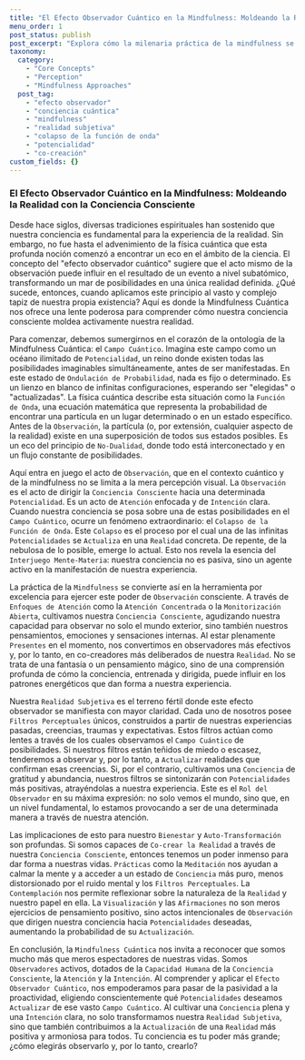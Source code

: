 ```yaml
---
title: "El Efecto Observador Cuántico en la Mindfulness: Moldeando la Realidad con la Conciencia Consciente"
menu_order: 1
post_status: publish
post_excerpt: "Explora cómo la milenaria práctica de la mindfulness se entrelaza con el fascinante efecto observador de la física cuántica. Descubre cómo tu conciencia consciente no es un mero espectador, sino un participante activo en la configuración de tu realidad, transformando la potencialidad en lo actual a través de la atención y la intención."
taxonomy:
  category:
    - "Core Concepts"
    - "Perception"
    - "Mindfulness Approaches"
  post_tag:
    - "efecto observador"
    - "conciencia cuántica"
    - "mindfulness"
    - "realidad subjetiva"
    - "colapso de la función de onda"
    - "potencialidad"
    - "co-creación"
custom_fields: {}
---
```


### El Efecto Observador Cuántico en la Mindfulness: Moldeando la Realidad con la Conciencia Consciente

Desde hace siglos, diversas tradiciones espirituales han sostenido que nuestra conciencia es fundamental para la experiencia de la realidad. Sin embargo, no fue hasta el advenimiento de la física cuántica que esta profunda noción comenzó a encontrar un eco en el ámbito de la ciencia. El concepto del "efecto observador cuántico" sugiere que el acto mismo de la observación puede influir en el resultado de un evento a nivel subatómico, transformando un mar de posibilidades en una única realidad definida. ¿Qué sucede, entonces, cuando aplicamos este principio al vasto y complejo tapiz de nuestra propia existencia? Aquí es donde la Mindfulness Cuántica nos ofrece una lente poderosa para comprender cómo nuestra conciencia consciente moldea activamente nuestra realidad.

Para comenzar, debemos sumergirnos en el corazón de la ontología de la Mindfulness Cuántica: el `Campo Cuántico`. Imagina este campo como un océano ilimitado de `Potencialidad`, un reino donde existen todas las posibilidades imaginables simultáneamente, antes de ser manifestadas. En este estado de `Ondulación de Probabilidad`, nada es fijo o determinado. Es un lienzo en blanco de infinitas configuraciones, esperando ser "elegidas" o "actualizadas". La física cuántica describe esta situación como la `Función de Onda`, una ecuación matemática que representa la probabilidad de encontrar una partícula en un lugar determinado o en un estado específico. Antes de la `Observación`, la partícula (o, por extensión, cualquier aspecto de la realidad) existe en una superposición de todos sus estados posibles. Es un eco del principio de `No-Dualidad`, donde todo está interconectado y en un flujo constante de posibilidades.

Aquí entra en juego el acto de `Observación`, que en el contexto cuántico y de la mindfulness no se limita a la mera percepción visual. La `Observación` es el acto de dirigir la `Conciencia Consciente` hacia una determinada `Potencialidad`. Es un acto de `Atención` enfocada y de `Intención` clara. Cuando nuestra conciencia se posa sobre una de estas posibilidades en el `Campo Cuántico`, ocurre un fenómeno extraordinario: el `Colapso de la Función de Onda`. Este `Colapso` es el proceso por el cual una de las infinitas `Potencialidades` se `Actualiza` en una `Realidad` concreta. De repente, de la nebulosa de lo posible, emerge lo actual. Esto nos revela la esencia del `Interjuego Mente-Materia`: nuestra conciencia no es pasiva, sino un agente activo en la manifestación de nuestra experiencia.

La práctica de la `Mindfulness` se convierte así en la herramienta por excelencia para ejercer este poder de `Observación` consciente. A través de `Enfoques de Atención` como la `Atención Concentrada` o la `Monitorización Abierta`, cultivamos nuestra `Conciencia Consciente`, agudizando nuestra capacidad para observar no solo el mundo exterior, sino también nuestros pensamientos, emociones y sensaciones internas. Al estar plenamente `Presentes` en el momento, nos convertimos en observadores más efectivos y, por lo tanto, en co-creadores más deliberados de nuestra `Realidad`. No se trata de una fantasía o un pensamiento mágico, sino de una comprensión profunda de cómo la conciencia, entrenada y dirigida, puede influir en los patrones energéticos que dan forma a nuestra experiencia.

Nuestra `Realidad Subjetiva` es el terreno fértil donde este efecto observador se manifiesta con mayor claridad. Cada uno de nosotros posee `Filtros Perceptuales` únicos, construidos a partir de nuestras experiencias pasadas, creencias, traumas y expectativas. Estos filtros actúan como lentes a través de los cuales observamos el `Campo Cuántico` de posibilidades. Si nuestros filtros están teñidos de miedo o escasez, tenderemos a observar y, por lo tanto, a `Actualizar` realidades que confirman esas creencias. Si, por el contrario, cultivamos una `Conciencia` de gratitud y abundancia, nuestros filtros se sintonizarán con `Potencialidades` más positivas, atrayéndolas a nuestra experiencia. Este es el `Rol del Observador` en su máxima expresión: no solo vemos el mundo, sino que, en un nivel fundamental, lo estamos provocando a ser de una determinada manera a través de nuestra atención.

Las implicaciones de esto para nuestro `Bienestar` y `Auto-Transformación` son profundas. Si somos capaces de `Co-crear la Realidad` a través de nuestra `Conciencia Consciente`, entonces tenemos un poder inmenso para dar forma a nuestras vidas. `Prácticas` como la `Meditación` nos ayudan a calmar la mente y a acceder a un estado de `Conciencia` más puro, menos distorsionado por el ruido mental y los `Filtros Perceptuales`. La `Contemplación` nos permite reflexionar sobre la naturaleza de la `Realidad` y nuestro papel en ella. La `Visualización` y las `Afirmaciones` no son meros ejercicios de pensamiento positivo, sino actos intencionales de `Observación` que dirigen nuestra conciencia hacia `Potencialidades` deseadas, aumentando la probabilidad de su `Actualización`.

En conclusión, la `Mindfulness Cuántica` nos invita a reconocer que somos mucho más que meros espectadores de nuestras vidas. Somos `Observadores` activos, dotados de la `Capacidad Humana` de la `Conciencia Consciente`, la `Atención` y la `Intención`. Al comprender y aplicar el `Efecto Observador Cuántico`, nos empoderamos para pasar de la pasividad a la proactividad, eligiendo conscientemente qué `Potencialidades` deseamos `Actualizar` de ese vasto `Campo Cuántico`. Al cultivar una `Conciencia` plena y una `Intención` clara, no solo transformamos nuestra `Realidad Subjetiva`, sino que también contribuimos a la `Actualización` de una `Realidad` más positiva y armoniosa para todos. Tu conciencia es tu poder más grande; ¿cómo elegirás observarlo y, por lo tanto, crearlo?